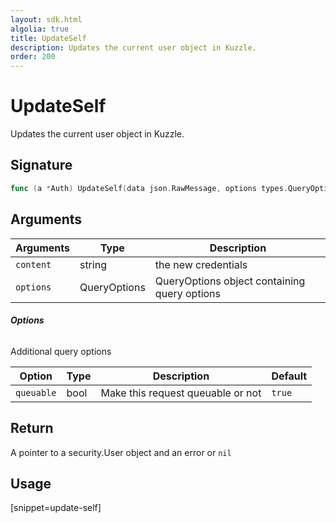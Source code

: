 ```yaml
---
layout: sdk.html
algolia: true
title: UpdateSelf
description: Updates the current user object in Kuzzle.
order: 200
---
```


# UpdateSelf

Updates the current user object in Kuzzle.

## Signature

```go
func (a *Auth) UpdateSelf(data json.RawMessage, options types.QueryOptions) (*security.User, error)
```

## Arguments

| Arguments    | Type    | Description
|--------------|---------|-------------
| `content` | string | the new credentials
| `options`  | QueryOptions | QueryOptions object containing query options


###### **Options**

Additional query options

| Option     | Type | Description                       | Default |
| ---------- | -----| --------------------------------- | ------- |
| `queuable` | bool | Make this request queuable or not | `true`  |


## Return

A pointer to a security.User object and an error or `nil`


## Usage

[snippet=update-self]
